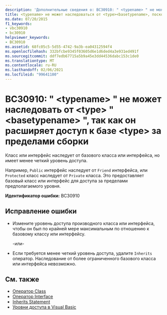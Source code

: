 ```yaml
---
description: 'Дополнительные сведения о: BC30910: " <typename> " не может наследовать от <type> " <basetypename> ", так как он расширяет доступ к базе <type> за пределами сборки'
title: <typename> не может наследоваться от <type><basetypename>, поскольку он расширяет доступ базового типа <type> за пределы сборки
ms.date: 07/20/2015
f1_keywords:
- vbc30910
- bc30910
helpviewer_keywords:
- BC30910
ms.assetid: 68fc05c5-5d55-4742-9a3b-ea04312594f4
ms.openlocfilehash: 332bfcbe9345f03605d6e1d6ded4a3e931ed491f
ms.sourcegitcommit: ddf7edb67715a5b9a45e3dd44536dabc153c1de0
ms.translationtype: MT
ms.contentlocale: ru-RU
ms.lasthandoff: 02/06/2021
ms.locfileid: "99641100"
---
```

# <a name="bc30910-typename-cannot-inherit-from-type-basetypename-because-it-expands-the-access-of-the-base-type-outside-the-assembly"></a>BC30910: " \<typename> " не может наследовать от \<type> " \<basetypename> ", так как он расширяет доступ к базе \<type> за пределами сборки

Класс или интерфейс наследует от базового класса или интерфейса, но имеет менее четкий уровень доступа.

 Например, `Public` интерфейс наследует от `Friend` интерфейса, или `Protected` класс наследует от `Private` класса. Это предоставляет базовый класс или интерфейс для доступа за пределами предполагаемого уровня.

 **Идентификатор ошибки:** BC30910

## <a name="to-correct-this-error"></a>Исправление ошибки

- Измените уровень доступа производного класса или интерфейса, чтобы он был по крайней мере максимальным по отношению к базовому классу или интерфейсу.

     -или-

- Если требуется менее четкий уровень доступа, удалите `Inherits` оператор. Наследование от более ограниченного базового класса или интерфейса невозможно.

## <a name="see-also"></a>См. также

- [Оператор Class](../statements/class-statement.md)
- [Оператор Interface](../statements/interface-statement.md)
- [Inherits Statement](../statements/inherits-statement.md)
- [Уровни доступа в Visual Basic](../../programming-guide/language-features/declared-elements/access-levels.md)
